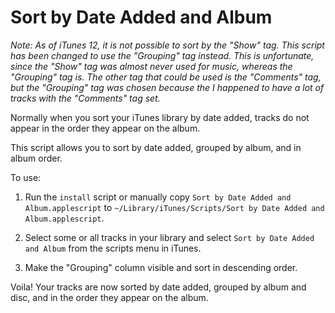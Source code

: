 Sort by Date Added and Album
============================

_Note: As of iTunes 12, it is not possible to sort by the "Show" tag. This
script has been changed to use the "Grouping" tag instead. This is unfortunate,
since the "Show" tag was almost never used for music, whereas the "Grouping"
tag is.  The other tag that could be used is the "Comments" tag, but the
"Grouping" tag was chosen because the I happened to have a lot of tracks with
the "Comments" tag set._

Normally when you sort your iTunes library by date added, tracks do not appear
in the order they appear on the album.

This script allows you to sort by date added, grouped by album, and in album
order.

To use:

1. Run the `install` script or manually copy `Sort by Date Added and
   Album.applescript` to `~/Library/iTunes/Scripts/Sort by Date Added and
   Album.applescript`.

2. Select some or all tracks in your library and select `Sort by Date Added and
   Album` from the scripts menu in iTunes.

3. Make the "Grouping" column visible and sort in descending order.

Voila! Your tracks are now sorted by date added, grouped by album and disc, and
in the order they appear on the album.
